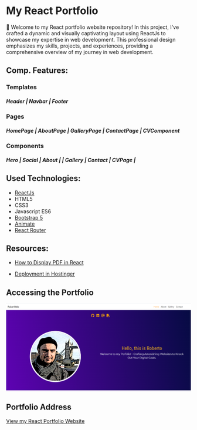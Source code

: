 # My React Portfolio

🚀 Welcome to my React portfolio website repository! In this project, I've crafted a dynamic and visually captivating layout using ReactJs to showcase my expertise in web development. This professional design emphasizes my skills, projects, and experiences, providing a comprehensive overview of my journey in web development.

## Comp. Features:

### Templates

##### Header | Navbar | Footer

### Pages

##### HomePage | AboutPage | GalleryPage | ContactPage | CVComponent

### Components

##### Hero | Social | About | | Gallery | Contact | CVPage |

## Used Technologies:

- [ReactJs](https://react.dev/)
- HTML5
- CSS3
- Javascript ES6
- [Bootstrap 5](https://getbootstrap.com/)
- [Animate](https://animate.style/)
- [React Router](https://reactrouter.com/en/main)

## Resources:

- [How to Display PDF in React](https://betterprogramming.pub/how-to-display-pdfs-but-prevent-them-from-downloading-in-react-2e77292ca9a5)

- [Deployment in Hostinger](https://www.youtube.com/watch?v=iCAG7saT358)

## Accessing the Portfolio

![Portfolio Screenshot](src/assets/img/portfolio-image.PNG)

## Portfolio Address

[View my React Portfolio Website](https://react-portfolio.roberweb.com/)
